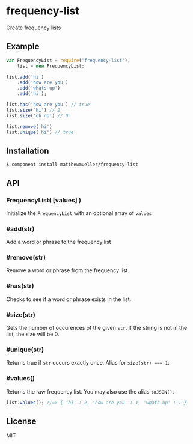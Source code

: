 
# frequency-list

  Create frequency lists

## Example

```js
var FrequencyList = require('frequency-list'),
    list = new FrequencyList;

list.add('hi')
    .add('how are you')
    .add('whats up')
    .add('hi');

list.has('how are you') // true
list.size('hi') // 2
list.size('oh no') // 0

list.remove('hi')
list.unique('hi') // true
```

## Installation

    $ component install matthewmueller/frequency-list

## API

### FrequencyList( [values] )

Initialize the `FrequencyList` with an optional array of `values`

### #add(str)

Add a word or phrase to the frequency list

### #remove(str)

Remove a word or phrase from the frequency list.

### #has(str)

Checks to see if a word or phrase exists in the list.

### #size(str)

Gets the number of occurences of the given `str`. If the string is not in the list, the size will be 0.

### #unique(str)

Returns true if `str` occurs exactly once. Alias for `size(str) === 1`.

### #values()

Returns the raw frequency list. You may also use the alias `toJSON()`.

```js
list.values(); //=> { 'hi' : 2, 'how are you' : 1, 'whats up' : 1 }
```

## License

  MIT
